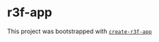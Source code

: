 # r3f-app

This project was bootstrapped with [`create-r3f-app`](https://github.com/utsuboco/create-r3f-app)